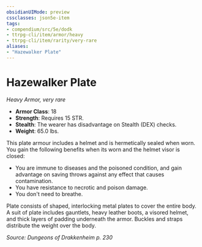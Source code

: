 ```yaml
---
obsidianUIMode: preview
cssclasses: json5e-item
tags:
- compendium/src/5e/dodk
- ttrpg-cli/item/armor/heavy
- ttrpg-cli/item/rarity/very-rare
aliases: 
- "Hazewalker Plate"
---
```

# Hazewalker Plate
*Heavy Armor, very rare*  

- **Armor Class**: 18
- **Strength**: Requires 15 STR.
- **Stealth**: The wearer has disadvantage on Stealth (DEX) checks.
- **Weight**: 65.0 lbs.

This plate armour includes a helmet and is hermetically sealed when worn. You gain the following benefits when its worn and the helmet visor is closed:

- You are immune to diseases and the poisoned condition, and gain advantage on saving throws against any effect that causes contamination.  
- You have resistance to necrotic and poison damage.  
- You don't need to breathe.  

Plate consists of shaped, interlocking metal plates to cover the entire body. A suit of plate includes gauntlets, heavy leather boots, a visored helmet, and thick layers of padding underneath the armor. Buckles and straps distribute the weight over the body.

*Source: Dungeons of Drakkenheim p. 230*